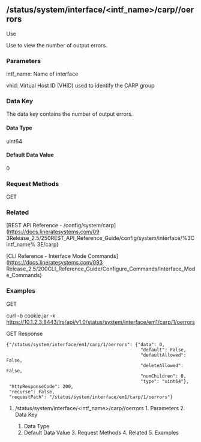 ## /status/system/interface/<intf_name>/carp/<vhid>/oerrors

Use

Use to view the number of output errors.

### Parameters

intf_name: Name of interface

vhid: Virtual Host ID (VHID) used to identify the CARP group

### Data Key

The data key contains the number of output errors.

#### Data Type

uint64

#### Default Data Value

0

### Request Methods

GET

### Related

[REST API Reference - /config/system/carp](https://docs.lineratesystems.com/09
3Release_2.5/250REST_API_Reference_Guide/config/system/interface/%3Cintf_name%
3E/carp)

[CLI Reference - Interface Mode Commands](https://docs.lineratesystems.com/093
Release_2.5/200CLI_Reference_Guide/Configure_Commands/Interface_Mode_Commands)

### Examples

GET

curl -b cookie.jar -k
https://10.1.2.3:8443/lrs/api/v1.0/status/system/interface/em1/carp/1/oerrors

GET Response

    
    {"/status/system/interface/em1/carp/1/oerrors": {"data": 0,
                                                      "default": False,
                                                      "defaultAllowed": False,
                                                      "deleteAllowed": False,
                                                      "numChildren": 0,
                                                      "type": "uint64"},
     "httpResponseCode": 200,
     "recurse": False,
     "requestPath": "/status/system/interface/em1/carp/1/oerrors"}
    

  1. /status/system/interface/<intf_name>/carp/<vhid>/oerrors
    1. Parameters
    2. Data Key
      1. Data Type
      2. Default Data Value
    3. Request Methods
    4. Related
    5. Examples


